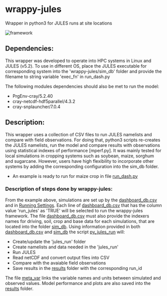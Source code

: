 # wrappy-jules
Wrapper in python3 for JULES runs at site locations 

![framework](https://github.com/Murilodsv/wrappy-jules/blob/master/framework.png)

## Dependencies:

This wrapper was developed to operate into HPC systems in Linux and JULES (v5.2). To use in different OS, place the JULES executable for corresponding system into the 'wrappy-jules/sim_db' folder and provide the filename to string variable 'exec_fn' in run_dash.py

The following modules dependencies should also be met to run the model:

- PrgEnv-cray/5.2.40
- cray-netcdf-hdf5parallel/4.3.2
- cray-snplauncher/7.0.4

## Description:
This wrapper uses a collection of CSV files to run JULES namelists and compare with field observations. For doing that, python3 scripts re-creates the JULES namelists, run the model and compare results with observations using statistical indexes of performance [mperf.py]. 
It was mainly tested for local simulations in cropping systems such as soybean, maize, sorghum and sugarcane. However, users have high flexibility to incorporate other systems by adding the corresponding configuration into the sim_db folder.

- An example is ready to run for maize crop in file [run_dash.py](https://github.com/Murilodsv/wrappy-jules/blob/master/run_dash.py)

### Description of steps done by wrappy-jules:
From the example above, simulations are set up by the [dashboard_db.csv](https://github.com/Murilodsv/wrappy-jules/blob/master/dashboard_db.csv) and in [Running Settings](https://github.com/Murilodsv/wrappy-jules/blob/a98ab77a9da17737b23b683ea601cd70c46fbf13/run_dash.py#L16-L29). Each line of [dashboard_db.csv](https://github.com/Murilodsv/wrappy-jules/blob/master/dashboard_db.csv) that has the column value 'run_jules' as 'TRUE' will be selected to run the wrappy-jules framework. The file [dashboard_db.csv](https://github.com/Murilodsv/wrappy-jules/blob/master/dashboard_db.csv) must also provide the indexers names for driving, soil, crop and base data for each simulations, that are located into the folder [sim_db](https://github.com/Murilodsv/wrappy-jules/tree/master/sim_db). Using information provided in both [dashboard_db.csv](https://github.com/Murilodsv/wrappy-jules/blob/master/dashboard_db.csv) and [sim_db](https://github.com/Murilodsv/wrappy-jules/tree/master/sim_db) the script [py_jules_run](https://github.com/Murilodsv/wrappy-jules/blob/master/py_jules_run.py) will:
- Create/update the 'jules_run' folder
- Create namelists and data needed in the 'jules_run'
- Run JULES
- Read netCDF and convert output files into CSV
- Compare with the avaiable field observations
- Save results in the [results](https://github.com/Murilodsv/wrappy-jules/tree/master/results) folder with the corresponding run_id

The file [meta_var](https://github.com/Murilodsv/wrappy-jules/blob/master/meta_var.csv) links the variable names and units between simulated and observed values. Model performance and plots are also saved into the [results](https://github.com/Murilodsv/wrappy-jules/tree/master/results) folder.


